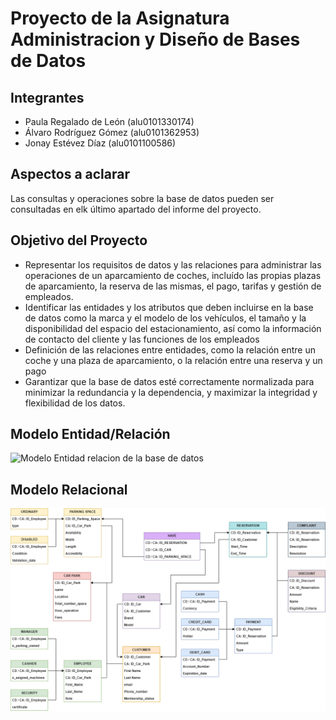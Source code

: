 # Proyecto de la Asignatura Administracion y Diseño de Bases de Datos

## Integrantes
 - Paula Regalado de León (alu0101330174)
 - Álvaro Rodríguez Gómez (alu0101362953)
 - Jonay Estévez Díaz (alu0101100586)

## Aspectos a aclarar
Las consultas y operaciones sobre la base de datos pueden ser consultadas en elk último apartado del informe del proyecto.
 
## Objetivo del Proyecto
 - Representar los requisitos de datos y las relaciones para administrar las operaciones de un aparcamiento de coches, incluído las propias plazas de aparcamiento, la reserva de las mismas, el pago, tarifas y gestión de empleados.
 - Identificar las entidades y los atributos que deben incluirse en la base de datos como la marca y el modelo de los vehículos, el tamaño y la disponibilidad del espacio del estacionamiento, así como la información de contacto del cliente y las funciones de los empleados
 - Definición de las relaciones entre entidades, como la relación entre un coche y una plaza de aparcamiento, o la relación entre una reserva y un pago
 - Garantizar que la base de datos esté correctamente normalizada para minimizar la redundancia y la dependencia, y maximizar la integridad y flexibilidad de los datos.


## Modelo Entidad/Relación
![Modelo Entidad relacion de la base de datos](https://github.com/alu0101100586/Proyecto_BBDD/blob/main/image/Modelo_Entidad_Relación_Parking.png)

## Modelo Relacional
![Modelo Relacional de la base de datos](https://github.com/alu0101100586/Proyecto_BBDD/blob/main/image/Modelo_Relacional_Parking.png)
